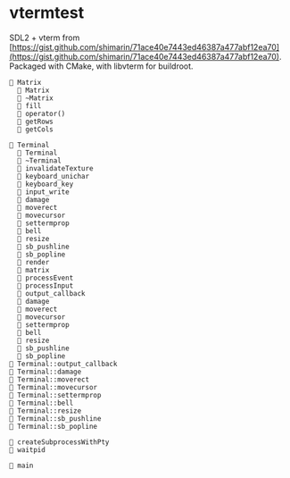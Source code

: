 # vtermtest

SDL2 + vterm from [https://gist.github.com/shimarin/71ace40e7443ed46387a477abf12ea70](https://gist.github.com/shimarin/71ace40e7443ed46387a477abf12ea70).
Packaged with CMake, with libvterm for buildroot.

```aerial
󰠱 Matrix
  󰊕 Matrix
  󰊕 ~Matrix
  󰊕 fill
  󰊕 operator()
  󰊕 getRows
  󰊕 getCols

󰠱 Terminal
  󰊕 Terminal
  󰊕 ~Terminal
  󰊕 invalidateTexture
  󰊕 keyboard_unichar
  󰊕 keyboard_key
  󰊕 input_write
  󰊕 damage
  󰊕 moverect
  󰊕 movecursor
  󰊕 settermprop
  󰊕 bell
  󰊕 resize
  󰊕 sb_pushline
  󰊕 sb_popline
  󰊕 render
  󰊕 matrix
  󰊕 processEvent
  󰊕 processInput
  󰊕 output_callback
  󰊕 damage
  󰊕 moverect
  󰊕 movecursor
  󰊕 settermprop
  󰊕 bell
  󰊕 resize
  󰊕 sb_pushline
  󰊕 sb_popline
󰊕 Terminal::output_callback
󰊕 Terminal::damage
󰊕 Terminal::moverect
󰊕 Terminal::movecursor
󰊕 Terminal::settermprop
󰊕 Terminal::bell
󰊕 Terminal::resize
󰊕 Terminal::sb_pushline
󰊕 Terminal::sb_popline

󰊕 createSubprocessWithPty
󰊕 waitpid

󰊕 main
```

